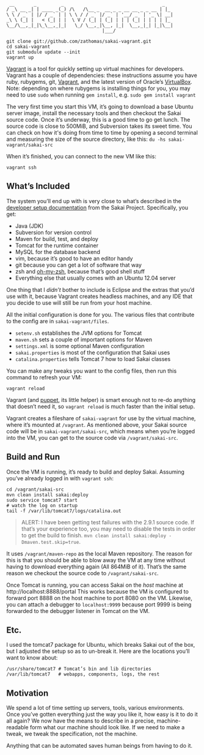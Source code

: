      __       _         _                                    _
    / _\ __ _| | ____ _(_) /\   /\__ _  __ _ _ __ __ _ _ __ | |_
    \ \ / _` | |/ / _` | | \ \ / / _` |/ _` | '__/ _` | '_ \| __|
    _\ \ (_| |   < (_| | |  \ V / (_| | (_| | | | (_| | | | | |_
    \__/\__,_|_|\_\__,_|_|   \_/ \__,_|\__, |_|  \__,_|_| |_|\__|
                                       |___/

    git clone git://github.com/zathomas/sakai-vagrant.git
    cd sakai-vagrant
    git submodule update --init
    vagrant up

[Vagrant](http://vagrantup.com) is a tool for quickly setting up virtual machines for developers. Vagrant has a couple of dependencies: these instructions assume you have ruby, rubygems, git, [Vagrant](http://downloads.vagrantup.com/), and the latest version of Oracle’s [VirtualBox](https://www.virtualbox.org/wiki/Downloads). Note: depending on where rubygems is installing things for you, you may need to use `sudo` when running `gem install`, e.g. `sudo gem install vagrant`

The very first time you start this VM, it’s going to download a base Ubuntu server image, install the necessary tools and then checkout the Sakai source code. Once it’s underway, this is a good time to go get lunch. The source code is close to 500MiB, and Subversion takes its sweet time. You can check on how it's doing from time to time by opening a second terminal and measuring the size of the source directory, like this: `du -hs sakai-vagrant/sakai-src`

When it’s finished, you can connect to the new VM like this:

    vagrant ssh

## What’s Included
The system you’ll end up with is very close to what’s described in the [developer setup documentation](https://confluence.sakaiproject.org/display/BOOT/Development+Environment+Setup+Walkthrough) from the Sakai Project. Specifically, you get:

* Java (JDK)
* Subversion for version control
* Maven for build, test, and deploy
* Tomcat for the runtime container
* MySQL for the database backend
* vim, because it’s good to have an editor handy
* git because you can get a lot of software that way
* zsh and [oh-my-zsh](https://github.com/robbyrussell/oh-my-zsh), because that’s good shell stuff
* Everything else that usually comes with an Ubuntu 12.04 server

One thing that I _didn’t_ bother to include is Eclipse and the extras that you’d use with it, because Vagrant creates headless machines, and any IDE that you decide to use will still be run from your host machine.

All the initial configuration is done for you. The various files that contribute to the config are in `sakai-vagrant/files`.

* `setenv.sh` establishes the JVM options for Tomcat
* `maven.sh` sets a couple of important options for Maven
* `settings.xml` is some optional Maven configuration
* `sakai.properties` is most of the configuration that Sakai uses
* `catalina.properties` tells Tomcat 7 how to load Sakai classes

You can make any tweaks you want to the config files, then run this command to refresh your VM:

    vagrant reload

Vagrant (and [puppet](https://puppetlabs.com/puppet/what-is-puppet/), its little helper) is smart enough not to re-do anything that doesn’t need it, so `vagrant reload` is much faster than the initial setup.

Vagrant creates a fileshare of `sakai-vagrant` for use by the virtual machine, where it’s mounted at `/vagrant`. As mentioned above, your Sakai source code will be in `sakai-vagrant/sakai-src`, which means when you’re logged into the VM, you can get to the source code via `/vagrant/sakai-src`.

## Build and Run
Once the VM is running, it’s ready to build and deploy Sakai. Assuming you’ve already logged in with `vagrant ssh`:

    cd /vagrant/sakai-src
    mvn clean install sakai:deploy
    sudo service tomcat7 start
    # watch the log on startup
    tail -f /var/lib/tomcat7/logs/catalina.out

>ALERT: I have been getting test failures with the 2.9.1 source code. If that’s your experience too, you may need to disable the tests in order to get the build to finish. `mvn clean install sakai:deploy -Dmaven.test.skip=true`.

It uses `/vagrant/maven-repo` as the local Maven repository. The reason for this is that you should be able to blow away the VM at any time without having to download everything again (All 864MiB of it). That’s the same reason we checkout the source code to `/vagrant/sakai-src`.

Once Tomcat is running, you can access Sakai on the _host_ machine at http://localhost:8888/portal This works because the VM is configured to forward port 8888 on the host machine to port 8080 on the VM. Likewise, you can attach a debugger to `localhost:9999` because port 9999 is being forwarded to the debugger listener in Tomcat on the VM.

## Etc.
I used the tomcat7 package for Ubuntu, which breaks Sakai out of the box, but I adjusted the setup so as to un-break it. Here are the locations you’ll want to know about:

    /usr/share/tomcat7 # Tomcat’s bin and lib directories
    /var/lib/tomcat7   # webapps, components, logs, the rest
    
## Motivation
We spend a lot of time setting up servers, tools, various environments. Once you’ve gotten everything just the way you like it, how easy is it to do it all again? We now have the means to describe in a precise, machine-readable form what our machine should look like. If we need to make a tweak, we tweak the specification, not the machine.

Anything that can be automated saves human beings from having to do it.